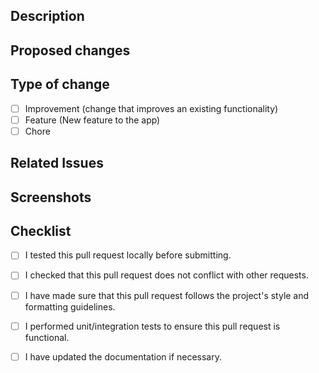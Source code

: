 ## Description

## Proposed changes
<!-- Describe the changes that were made to this pull request. Make sure it is clear and concise. -->

## Type of change
<!-- Select the relevant option: -->
- [ ] Improvement (change that improves an existing functionality)
- [ ] Feature (New feature to the app)
- [ ] Chore

## Related Issues
<!-- 🚫 Please list any issues related to this pull request.
If your PR closes an open issue, link your PR to the issue with Closes #16 or Fixes #16, where #16 is the issue number. For example:
Closes #16
Fixes #42
Please put the close or fix statement in a bullet point so that it renders the issue title as well. -->


## Screenshots
<!-- If this pull request includes UI changes, please include screenshots of the changes here. -->

## Checklist
- [ ] I tested this pull request locally before submitting.
- [ ] I checked that this pull request does not conflict with other requests.
- [ ] I have made sure that this pull request follows the project's style and formatting guidelines.
- [ ] I performed unit/integration tests to ensure this pull request is functional.
- [ ] I have updated the documentation if necessary.


